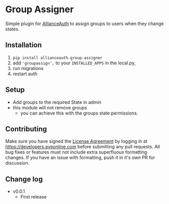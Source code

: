 # Group Assigner

Simple plugin for [AllianceAuth](https://gitlab.com/allianceauth/allianceauth) to assign groups to users when they change states.

## Installation
1. `pip install allianceauth-group-assigner`
2. add `'groupassign',` to your `INSTALLED_APPS` in the local.py, 
3. run migrations
4. restart auth

## Setup
* Add groups to the required State in admin
* this module will not remove groups
    * you can achieve this with the groups state permissions.

## Contributing
Make sure you have signed the [License Agreement](https://developers.eveonline.com/resource/license-agreement) by logging in at https://developers.eveonline.com before submitting any pull requests. All bug fixes or features must not include extra superfluous formatting changes. If you have an issue with formatting, push it in it's own PR for discussion. 

## Change log
* v0.0.1
  * First release